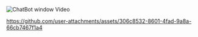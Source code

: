 ![ChatBot window](https://github.com/user-attachments/assets/41a122b0-44cb-4168-b7e8-e007a3da10c6)
Video

https://github.com/user-attachments/assets/306c8532-8601-4fad-9a8a-66cb7467f1a4

